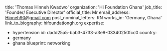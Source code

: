 title: 'Thomas Hinneh Kwadwo'
organization: 'Hi Foundation Ghana'
job_title: 'Founder/ Executive Director'
official_title: Mr
email_address: Hinneh90@gmail.com
post_nominal_letters: RN
works_in: 'Germany, Ghana'
link_to_biography: hifoundationgh.org
expertise:
  - hypertension
id: dadd25a5-bab3-4733-a3e9-03340250fcc0
country:
  - germany
  - ghana
blueprint: networking

